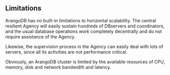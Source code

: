 Limitations
-----------

ArangoDB has no built-in limitations to horizontal scalability. The
central resilient Agency will easily sustain hundreds of DBservers
and coordinators, and the usual database operations work completely
decentrally and do not require assistance of the Agency.

Likewise, the supervision process in the Agency can easily deal
with lots of servers, since all its activities are not performance
critical.

Obviously, an ArangoDB cluster is limited by the available resources
of CPU, memory, disk and network bandwidth and latency.
